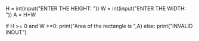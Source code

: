 



H = int(input("ENTER THE HEIGHT: "))
W = int(input("ENTER THE WIDTH: "))
A = H*W

if H >= 0 and W >=0:
    print("Area of the rectangle is ",A)
else:
    print("INVALID INOUT")
